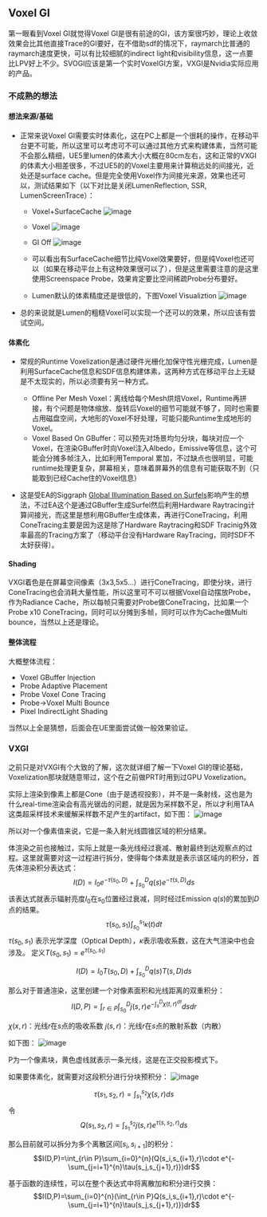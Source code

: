 ## Voxel GI
第一眼看到Voxel GI就觉得Voxel GI是很有前途的GI，该方案很巧妙，理论上收敛效果会比其他直接Trace的GI要好，在不借助sdf的情况下，raymarch比普通的raymarch速度更快，可以有比较细腻的indirect light和visibility信息，这一点要比LPV好上不少。SVOGI应该是第一个实时VoxelGI方案，VXGI是Nvidia实际应用的产品。

### 不成熟的想法
#### 想法来源/基础
* 正常来说Voxel GI需要实时体素化，这在PC上都是一个很耗的操作，在移动平台更不可能，所以这里可以考虑可不可以通过其他方式来构建体素，当然可能不会那么精细，UE5里lumen的体素大小大概在80cm左右，这和正常的VXGI的体素大小相差很多，不过UE5的的Voxel主要用来计算稍远处的间接光，近处还是surface cache。但是完全使用Voxel作为间接光来源，效果也还可以，测试结果如下（以下对比是关闭LumenReflection, SSR, LumenScreenTrace）：
    * Voxel+SurfaceCache
        ![image](../RenderPictures/Voxel%20Global%20Illumination/Lumen_VoxelLight%2BSurfacecache.png)

    * Voxel
        ![image](../RenderPictures/Voxel%20Global%20Illumination/Lumen_VoxelLightOnly.png)

    * GI Off
        ![image](../RenderPictures/Voxel%20Global%20Illumination/Lumen_Off.png)

    * 可以看出有SurfaceCache细节比纯Voxel效果要好，但是纯Voxel也还可以（如果在移动平台上有这种效果很可以了），但是这里需要注意的是这里使用Screenspace Probe，效果肯定要比空间稀疏Probe分布要好。

    * Lumen默认的体素精度还是很低的，下图Voxel Visualiztion
        ![image](../RenderPictures/Voxel%20Global%20Illumination/Lumen_VoxelVisualization.png)

* 总的来说就是Lumen的粗糙Voxel可以实现一个还可以的效果，所以应该有尝试空间。

#### 体素化
* 常规的Runtime Voxelization是通过硬件光栅化加保守性光栅完成，Lumen是利用SurfaceCache信息和SDF信息构建体素，这两种方式在移动平台上无疑是不太现实的，所以必须要有另一种方式。
    * Offline Per Mesh Voxel：离线给每个Mesh烘焙Voxel，Runtime再拼接，有个问题是物体缩放、旋转后Voxel的细节可能就不够了，同时也需要占用磁盘空间，大地形的Voxel不好处理，可能只能Runtime生成地形的Voxel。
    * Voxel Based On GBuffer：可以预先对场景均匀分块，每块对应一个Voxel，在渲染GBuffer时向Voxel注入Albedo，Emissive等信息，这个可能会分摊多帧注入，比如利用Temporal 累加，不过缺点也很明显，可能runtime处理更复杂，屏幕相关，意味着屏幕外的信息有可能获取不到（只能取到已经Cache住的Voxel信息）

* 这是受EA的Siggraph [Global Illumination Based on Surfels](https://media.contentapi.ea.com/content/dam/ea/seed/presentations/seed-siggraph21-surfel-gi.pdf)影响产生的想法，不过EA这个是通过GBuffer生成Surfel然后利用Hardware Raytracing计算间接光，而这里是想利用GBuffer生成体素，再进行ConeTracing，利用ConeTracing主要是因为这是除了Hardware Raytracing和SDF Tracinig外效率最高的Tracing方案了（移动平台没有Hardware RayTracing，同时SDF不太好获得）。

#### Shading
VXGI着色是在屏幕空间像素（3x3,5x5...）进行ConeTracing，即使分块，进行ConeTracing也会消耗大量性能，所以这里可不可以根据Voxel自动摆放Probe，作为Radiance Cache，所以每帧只需要对Probe做ConeTracing，比如果一个Probe x10 ConeTracing，同时可以分摊到多帧，同时可以作为Cache做Multi bounce，当然以上还是理论。

#### 整体流程
大概整体流程：
* Voxel GBuffer Injection
* Probe Adaptive Placement
* Probe Voxel Cone Tracing
* Probe->Voxel Multi Bounce
* Pixel IndirectLight Shading

当然以上全是猜想，后面会在UE里面尝试做一般效果验证。

### VXGI
之前只是对VXGI有个大致的了解，这次就详细了解一下Voxel GI的理论基础，Voxelization那块就随意带过，这个在之前做PRT时用到过GPU Voxelization。

实际上渲染到像素上都是Cone（由于是透视投影），并不是一条射线，这也是为什么real-time渲染会有高光锯齿的问题，就是因为采样数不足，所以才利用TAA这类超采样技术来缓解采样数不足产生的artifact，如下图：
![image](../RenderPictures/Voxel%20Global%20Illumination/RayIntegrate.png)

所以对一个像素值来说，它是一条入射光线圆锥区域的积分结果。

体渲染之前也接触过，实际上就是一条光线经过衰减、散射最终到达观察点的过程。这里就需要对这一过程进行拆分，使得每个体素就是表示该区域内的积分，首先体渲染积分表达式：
$$I(D) =I_0e^{-\tau(s_0,D)}+\int_{s_0}^{D}q(s)e^{-\tau(s,D)}ds$$
该表达式就表示辐射亮度$I_0$在$s_0$位置经过衰减，同时经过Emission $q(s)$的累加到$D$点的结果。
$$\tau(s_0,s_1)\int_{s_0}^{s_1}\kappa(t)dt$$
$\tau(s_0,s_1)$ 表示光学深度（Optical Depth），$\kappa$表示吸收系数，这在大气渲染中也会涉及。
定义$T(s_0,s_1)=e^{\tau(s_0,s_1)}$

$$I(D) =I_0T(s_0,D)+\int_{s_0}^{D}q(s)T(s,D)ds$$

那么对于普通渲染，这里创建一个对像素面积和光线距离的双重积分：
$$I(D,P)=\int_{r\in P}\int_{s_0}^Dj(s,r)e^{-\int_{s}^{D}\chi(t,r)^{dt}}dsdr$$

$\chi(x,r)$：光线$r$在$s$点的吸收系数
$j(s,r)$：光线$r$在$s$点的散射系数（内散）

如下图：
![image](../RenderPictures/Voxel%20Global%20Illumination/PreIntegration%20Model_0.png)

P为一个像素块，黄色虚线就表示一条光线，这是在正交投影模式下。

如果要体素化，就需要对这段积分进行分块预积分：
![image](../RenderPictures/Voxel%20Global%20Illumination/PreIntegration%20Model_1.png)

$$\tau(s_1,s_2,r)=\int_{s_1}^{s_2}\chi(s,r)ds$$
令$$Q(s_1,s_2,r)=\int_{s_1}^{s_2}j(s,r)e^{\tau(s,s_2,r)}ds$$

那么目前就可以拆分为多个离散区间$[s_i,s_{i+1}]$的积分：
$$I(D,P)=\int_{r\in P}\sum_{i=0}^{n}(Q(s_i,s_{i+1},r)\cdot e^{-\sum_{j=i+1}^{n}\tau(s_j,s_{j+1},r)})dr$$

基于函数的连续性，可以在整个表达式中将离散加和积分进行交换：
$$I(D,P)=\sum_{i=0}^{n}(\int_{r\in P}Q(s_i,s_{i+1},r)\cdot e^{-\sum_{j=i+1}^{n}\tau(s_j,s_{j+1},r)})dr$$
